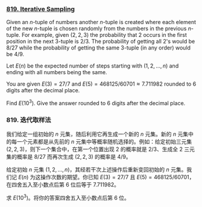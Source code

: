 ### [819. Iterative Sampling](https://pe.xiaoyaowudi.com/problem=819)

Given an $n$-tuple of numbers another $n$-tuple is created where each element of the new $n$-tuple is chosen randomly from the numbers in the previous $n$-tuple. For example, given $(2,2,3)$ the probability that $2$ occurs in the first position in the next 3-tuple is $2/3$. The probability of getting all $2$'s would be $8/27$ while the probability of getting the same 3-tuple (in any order) would be $4/9$.

Let $E(n)$ be the expected number of steps starting with $(1,2,\ldots,n)$ and ending with all numbers being the same.

You are given $E(3) = 27/7$ and $E(5) = 468125/60701 \approx 7.711982$ rounded to 6 digits after the decimal place.

Find $E(10^3)$. Give the answer rounded to 6 digits after the decimal place.

### 819. 迭代取样法

我们给定一组初始的 $n$ 元集，随后利用它再生成一个新的 $n$ 元集。新的 $n$ 元集中的每一个元素都是从先前的 $n$ 元集中等概率随机选择的。例如：给定初始三元集 $(2,2,3)$，则下一个集合中，在第一个位置出现 $2$ 的概率就是 $2/3$、生成全 $2$ 三元集的概率是 $8/27$ 而再次生成 $(2,2,3)$ 的概率是 $4/9$。

给定初始 $n$ 元集 $(1,2,\ldots,n)$，其经若干次上述操作后重新变回初始的 $n$ 元集。我们记 $E(n)$ 为这操作次数的期望。你已知 $E(3) = 27/7$ 且 $E(5) = 468125/60701$，在四舍五入至小数点后第 6 位后等于 $7.711982$。

求 $E(10^3)$。将你的答案四舍五入至小数点后第 6 位。